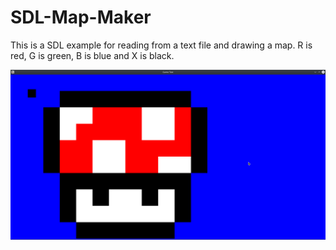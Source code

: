 # SDL-Map-Maker
This is a SDL example for reading from a text file and drawing a map. R is red, G is green, B is blue and X is black.

![Screenshot of result](https://github.com/MintMellowCat/SDL-Map-Maker/blob/main/Screenshot_20201218_090404.png)
